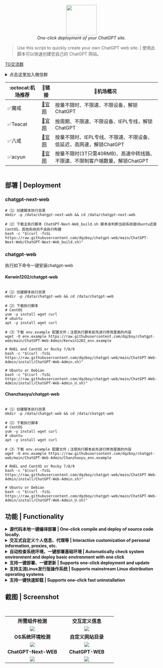 <div style="text-align: center"></div>
  <p align="center">
  <img src="https://user-images.githubusercontent.com/42825450/233398049-0456e5f8-c36e-42fa-a933-2fb640bdf714.png" width="100px" height="100px">
      <br>
      <i>One-click deployment of your ChatGPT site.</i>
  </p>
</div>

> Use this script to quickly create your own ChatGPT web site. | 使用此脚本可以快速创建您自己的 ChatGPT 网站。

[TG交流群](https://t.me/+ghs_XDp1vwxkMGU9) 
<details>
<summary>点击这里加入微信群</summary>
<div align="center">
<img src="https://github.com/dqzboy/ChatGPT-Proxy/assets/42825450/09211fb0-70bd-4ac7-bb99-2ead29561142" width="400px">
</div>
</details>

|:octocat:机场推荐|:link:链接| :pushpin:机场概况
|--|--|--|
|:white_check_mark:魔戒|[:link:官网](https://mojie.me/#/register?code=CG6h8Irm)|按量不限时、不限速、不限设备，解锁ChatGPT
|:white_check_mark:Teacat|[:link:官网](https://teacat.cloud/#/register?code=ps4sZcDa)|按周期、不限速、不限设备、IEPL专线，解锁ChatGPT
|:white_check_mark:八戒|[:link:官网](https://bajie.one/#/register?code=uX4zUk5c)|按量不限时、IEPL专线、不限速、不限设备、低延迟，高网速，解锁ChatGPT|
|:white_check_mark:acyun|[:link:官网](https://acyud.yydsii.com/index.php#/register?code=ZvmLh28A)|按量不限时(3T只需40RMB)、高速中转线路、不限速、不限制客户端数量，解锁ChatGPT|

<div align="center">
<img src="https://camo.githubusercontent.com/82291b0fe831bfc6781e07fc5090cbd0a8b912bb8b8d4fec0696c881834f81ac/68747470733a2f2f70726f626f742e6d656469612f394575424971676170492e676966"
width="2000"  height="3">
</div>

## 部署 | Deployment
### chatgpt-next-web
```shell
#（1）创建脚本执行目录
mkdir -p /data/chatgpt-next-web && cd /data/chatgpt-next-web

#（2）下载主执行脚本 ChatGPT-Next-Web_build.sh 脚本会判断当前系统是Ubuntu还是CentOS，其他系统则不会执行构建
bash -c "$(curl -fsSL https://raw.githubusercontent.com/dqzboy/chatgpt-web/main/ChatGPT-Next-Web/ChatGPT-Next-Web_build.sh)"
```

### chatgpt-web
执行如下命令一键安装chatgpt-web
#### Kerwin1202/chatgpt-web
```shell

#（1）创建脚本执行目录
mkdir -p /data/chatgpt-web && cd /data/chatgpt-web

#（2）下载执行脚本
# CentOS
yum -y install wget curl
# ubuntu
apt -y install wget curl

#（3）下载 env.example 配置文件；注意执行脚本前先进行修改里面的内容
wget -O env.example https://raw.githubusercontent.com/dqzboy/chatgpt-web/main/ChatGPT-Web-Admin/Kerwin1202_env.example

# RHEL and CentOS or Rocky 7/8/9
bash -c "$(curl -fsSL https://raw.githubusercontent.com/dqzboy/chatgpt-web/main/ChatGPT-Web-Admin/install/ChatGPT-Web-Admin.sh)"

# Ubuntu or Debian
bash -c "$(curl -fsSL https://raw.githubusercontent.com/dqzboy/chatgpt-web/main/ChatGPT-Web-Admin/install/ChatGPT-Web-Admin_U.sh)"
```

#### Chanzhaoyu/chatgpt-web
```shell

#（1）创建脚本执行目录
mkdir -p /data/chatgpt-web && cd /data/chatgpt-web

#（2）下载执行脚本
# CentOS
yum -y install wget curl
# ubuntu
apt -y install wget curl

#（3）下载 env.example 配置文件；注意执行脚本前先进行修改里面的内容
wget -O env.example https://raw.githubusercontent.com/dqzboy/chatgpt-web/main/ChatGPT-Web-Admin/Chanzhaoyu_env.example

# RHEL and CentOS or Rocky 7/8/9
bash -c "$(curl -fsSL https://raw.githubusercontent.com/dqzboy/chatgpt-web/main/ChatGPT-Web-Admin/install/ChatGPT-Web-Admin.sh)"

# Ubuntu or Debian
bash -c "$(curl -fsSL https://raw.githubusercontent.com/dqzboy/chatgpt-web/main/ChatGPT-Web-Admin/install/ChatGPT-Web-Admin_U.sh)"
```

## 功能 | Functionality
<details>
  <summary><b> 源代码本地一键编译部署 | One-click compile and deploy of source code locally. </b></summary>
</details>

<details>
  <summary><b> 交互式自定义个人信息、代理等 | Interactive customization of personal information, proxies, etc. </b></summary>
</details>

<details>
  <summary><b> 自动检查系统环境，一键部署基础环境 | Automatically check system environment and deploy basic environment with one click </b></summary>
</details>

<details>
  <summary><b> 支持一键部署、一键更新 | Supports one-click deployment and update </b></summary>
</details>

<details>
  <summary><b> 支持主流Linux发行版操作系统 | Supports mainstream Linux distribution operating systems </b></summary>
</details>

<details>
  <summary><b> 支持一键快速卸载 | Supports one-click fast uninstallation</b></summary>
</details>

## 截图 | Screenshot
<br/>
<table>
    <tr>
      <td width="50%" align="center"><b>所需组件检测</b></td>
      <td width="50%" align="center"><b>交互定义信息</b></td>
    </tr>
    <tr>
        <td width="50%" align="center"><img src="https://user-images.githubusercontent.com/42825450/232283480-2fe73cc9-32d9-49eb-bb3f-c58caec74b59.png?raw=true"></td>
        <td width="50%" align="center"><img src="https://user-images.githubusercontent.com/42825450/232283587-36338ca5-fbce-460d-8b6f-f805bf42ba30.png?raw=true"></td>
    </tr>
    <tr>
      <td width="50%" align="center"><b>OS系统环境检测</b></td>
      <td width="50%" align="center"><b>自定义网站目录</b></td>
    </tr>
        <td width="50%" align="center"><img src="https://user-images.githubusercontent.com/42825450/229756730-8c39a416-69e2-4f62-9404-e61f7e3b61e5.png?raw=true"></td>
        <td width="50%" align="center"><img src="https://user-images.githubusercontent.com/42825450/236621779-f795321f-23c0-4f37-9ed7-b71f2de9cddd.png?raw=true"></td>
    <tr>
    </tr>
    <tr>
      <td width="50%" align="center"><b>ChatGPT-Next-WEB</b></td>
      <td width="50%" align="center"><b>ChatGPT-WEB</b></td>
    </tr>
        <td width="50%" align="center"><img src="https://user-images.githubusercontent.com/42825450/232282806-5dbf4bae-34bc-4371-8aad-bfc4df999681.png?raw=true"></td>
        <td width="50%" align="center"><img src="https://user-images.githubusercontent.com/42825450/226398855-7e914763-5204-423b-be14-a8cc7a9c85a0.png?raw=true"></td>
    <tr>
    </tr>
</table>
